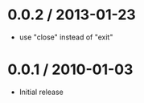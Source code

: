 
0.0.2 / 2013-01-23 
==================

  * use "close" instead of "exit"

0.0.1 / 2010-01-03
==================

  * Initial release
